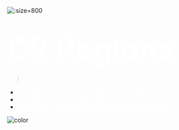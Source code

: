 ![](https://s3.amazonaws.com/elastosjs.com/img/region-map.2f917b00.png ':size=800')


# <span style="color: #fff; font-size: 2.5em;">CR Regions</span>

> <span style="color: #fff;">Elastos Regional Communities</span>

- <span style="color: #fff;">The future presence of Elastos in our Communities</span>
- <span style="color: #fff;">Our goal is to be fully self-sufficient</span>
- <span style="color: #fff;">**Building the Real World Foundation of Cyber Republic**</span>

<!-- background color -->

![color](#66769e)
